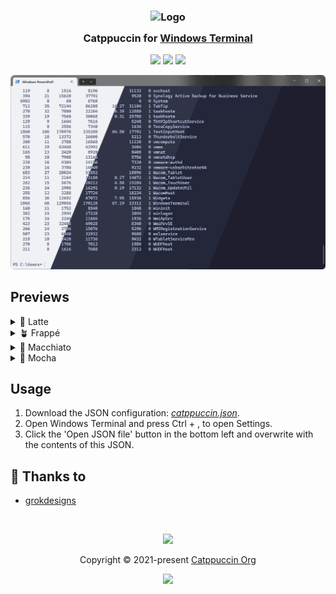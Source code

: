 <h3 align="center">
	<img src="https://raw.githubusercontent.com/catppuccin/catppuccin/main/assets/logos/exports/1544x1544_circle.png" width="100" alt="Logo"/><br/>
	<img src="https://raw.githubusercontent.com/catppuccin/catppuccin/main/assets/misc/transparent.png" height="30" width="0px"/>
	Catppuccin for <a target="_blank" rel="noopener noreferrer" href="https://github.com/microsoft/terminal">Windows Terminal</a>
	<img src="https://raw.githubusercontent.com/catppuccin/catppuccin/main/assets/misc/transparent.png" height="30" width="0px"/>
</h3>

<p align="center">
	<a href="https://github.com/grokdesigns/windows-terminal-catppuccin/stargazers"><img src="https://img.shields.io/github/stars/grokdesigns/windows-terminal-catppuccin?colorA=363a4f&colorB=b7bdf8&style=for-the-badge"></a>
	<a href="https://github.com/grokdesigns/windows-terminal-catppuccin/issues"><img src="https://img.shields.io/github/issues/grokdesigns/windows-terminal-catppuccin?colorA=363a4f&colorB=f5a97f&style=for-the-badge"></a>
	<a href="https://github.com/grokdesigns/windows-terminal-catppuccin/contributors"><img src="https://img.shields.io/github/contributors/grokdesigns/windows-terminal-catppuccin?colorA=363a4f&colorB=a6da95&style=for-the-badge"></a>
</p>

<p align="center">
	<img src="./assets/preview.webp" />
</p>

## Previews

<details>
<summary>🌻 Latte</summary>
	<img src="./assets/preview_latte.webp" />
</details>
<details>
<summary>🪴 Frappé</summary>
	<img src="./assets/preview_frappe.webp" />
</details>
<details>
<summary>🌺 Macchiato</summary>
	<img src="./assets/preview_macchiato.webp" />	
</details>
<details>
<summary>🌿 Mocha</summary>
	<img src="./assets/preview_mocha.webp" />
</details>

## Usage

1. Download the JSON configuration: *[catppuccin.json](./assets/catppuccin.json)*.
2. Open Windows Terminal and press Ctrl + , to open Settings.
3. Click the 'Open JSON file' button in the bottom left and overwrite with the contents of this JSON.

## 💝 Thanks to

- [grokdesigns](https://github.com/grokdesigns)

&nbsp;

<p align="center">
	<img src="https://raw.githubusercontent.com/catppuccin/catppuccin/main/assets/footers/gray0_ctp_on_line.svg?sanitize=true" />
</p>

<p align="center">
	Copyright &copy; 2021-present <a href="https://github.com/catppuccin" target="_blank">Catppuccin Org</a>
</p>

<p align="center">
	<a href="https://github.com/catppuccin/catppuccin/blob/main/LICENSE"><img src="https://img.shields.io/static/v1.svg?style=for-the-badge&label=License&message=MIT&logoColor=d9e0ee&colorA=363a4f&colorB=b7bdf8"/></a>
</p>
